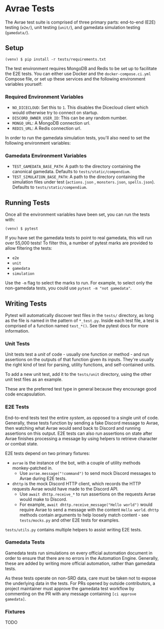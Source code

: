 # Avrae Tests

The Avrae test suite is comprised of three primary parts: end-to-end (E2E) testing (`e2e/`), unit testing (`unit/`), and
gamedata simulation testing (`gamedata/`).

## Setup

```shell
(venv) $ pip install -r tests/requirements.txt
```

The test environment requires MongoDB and Redis to be set up to facilitate the E2E tests. You can either use Docker
and the `docker-compose.ci.yml` Compose file, or set up these services and the following environment variables yourself:

### Required Environment Variables

- `NO_DICECLOUD`: Set this to `1`. This disables the Dicecloud client which would otherwise try to connect on startup.
- `DISCORD_OWNER_USER_ID`: This can be any random number.
- `MONGO_URL`: A MongoDB connection url.
- `REDIS_URL`: A Redis connection url.

In order to run the gamedata simulation tests, you'll also need to set the following environment variables:

### Gamedata Environment Variables

- `TEST_GAMEDATA_BASE_PATH`: A path to the directory containing the canonical gamedata. Defaults
  to `tests/static/compendium`.
- `TEST_SIMULATION_BASE_PATH`: A path to the directory containing the simulation files under test (`actions.json`
  , `monsters.json`, `spells.json`). Defaults to `tests/static/compendium`.

## Running Tests

Once all the environment variables have been set, you can run the tests with:

```shell
(venv) $ pytest
```

If you have set the gamedata tests to point to real gamedata, this will run over 55,000 tests! To filter this, a number
of pytest marks are provided to allow filtering the tests:

- `e2e`
- `unit`
- `gamedata`
- `simulation`

Use the `-m` flag to select the marks to run. For example, to select only the non-gamedata tests, you could
use `pytest -m "not gamedata"`.

## Writing Tests

Pytest will automatically discover test files in the `tests/` directory, as long as the file is named in the pattern of
`*_test.py`. Inside each test file, a test is comprised of a function named `test_*()`. See the pytest docs for more
information.

### Unit Tests

Unit tests test a *unit* of code - usually one function or method - and run assertions on the outputs of that function
given its inputs. They're usually the right kind of test for parsing, utility functions, and self-contained units.

To add a new unit test, add it to the `tests/unit` directory, using the other unit test files as an example.

These are the preferred test type in general because they encourage good code encapsulation.

### E2E Tests

End-to-end tests test the entire *system*, as opposed to a single unit of code. Generally, these tests function by
sending a fake Discord message to Avrae, then watching what Avrae would send back to Discord and running assertions
on this output. E2E tests can also run assertions on state after Avrae finishes processing a message by using
helpers to retrieve character or combat state.

E2E tests depend on two primary fixtures:

- `avrae` is the instance of the bot, with a couple of utility methods monkey-patched in.
    - Use `avrae.message("!command")` to send mock Discord messages to Avrae during E2E tests.
- `dhttp` is the mock Discord HTTP client, which records the HTTP requests Avrae would have made to the Discord API.
    - Use `await dhttp.receive_*` to run assertions on the requests Avrae would make to Discord.
    - For example, `await dhttp.receive_message("Hello world")` would require Avrae to send a message with the
      content `Hello world`. `dhttp` methods contain arguments to help loosely match content - see `tests/mocks.py` and
      other E2E tests for examples.

`tests/utils.py` contains multiple helpers to assist writing E2E tests.

### Gamedata Tests

Gamedata tests run simulations on every official automation document in order to ensure that there are no errors in
the Automation Engine. Generally, these are added by writing more official automation, rather than gamedata tests.

As these tests operate on non-SRD data, care must be taken not to expose the underlying data in the tests. For PRs
opened by outside contributors, a project maintainer must approve the gamedata test workflow by commenting on the PR
with any message containing `[ci approve gamedata]`.

### Fixtures

TODO
